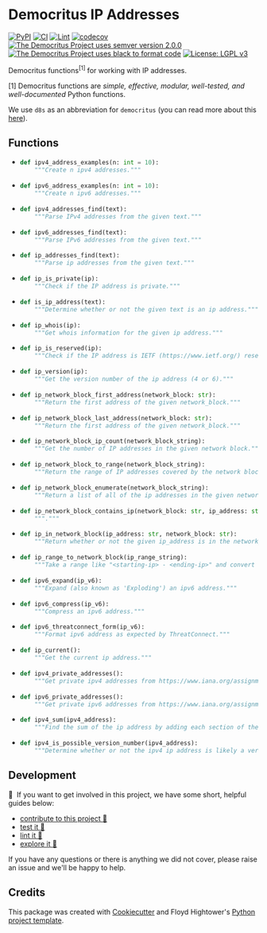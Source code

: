 # Democritus IP Addresses

[![PyPI](https://img.shields.io/pypi/v/d8s-ip-addresses.svg)](https://pypi.python.org/pypi/d8s-ip-addresses)
[![CI](https://github.com/democritus-project/d8s-ip-addresses/workflows/CI/badge.svg)](https://github.com/democritus-project/d8s-ip-addresses/actions)
[![Lint](https://github.com/democritus-project/d8s-ip-addresses/workflows/Lint/badge.svg)](https://github.com/democritus-project/d8s-ip-addresses/actions)
[![codecov](https://codecov.io/gh/democritus-project/d8s-ip-addresses/branch/main/graph/badge.svg?token=V0WOIXRGMM)](https://codecov.io/gh/democritus-project/d8s-ip-addresses)
[![The Democritus Project uses semver version 2.0.0](https://img.shields.io/badge/-semver%20v2.0.0-22bfda)](https://semver.org/spec/v2.0.0.html)
[![The Democritus Project uses black to format code](https://img.shields.io/badge/code%20style-black-000000.svg)](https://github.com/psf/black)
[![License: LGPL v3](https://img.shields.io/badge/License-LGPL%20v3-blue.svg)](https://choosealicense.com/licenses/lgpl-3.0/)

Democritus functions<sup>[1]</sup> for working with IP addresses.

[1] Democritus functions are <i>simple, effective, modular, well-tested, and well-documented</i> Python functions.

We use `d8s` as an abbreviation for `democritus` (you can read more about this [here](https://github.com/democritus-project/roadmap#what-is-d8s)).

## Functions

  - ```python
    def ipv4_address_examples(n: int = 10):
        """Create n ipv4 addresses."""
    ```
  - ```python
    def ipv6_address_examples(n: int = 10):
        """Create n ipv6 addresses."""
    ```
  - ```python
    def ipv4_addresses_find(text):
        """Parse IPv4 addresses from the given text."""
    ```
  - ```python
    def ipv6_addresses_find(text):
        """Parse IPv6 addresses from the given text."""
    ```
  - ```python
    def ip_addresses_find(text):
        """Parse ip addresses from the given text."""
    ```
  - ```python
    def ip_is_private(ip):
        """Check if the IP address is private."""
    ```
  - ```python
    def is_ip_address(text):
        """Determine whether or not the given text is an ip address."""
    ```
  - ```python
    def ip_whois(ip):
        """Get whois information for the given ip address."""
    ```
  - ```python
    def ip_is_reserved(ip):
        """Check if the IP address is IETF (https://www.ietf.org/) reserved."""
    ```
  - ```python
    def ip_version(ip):
        """Get the version number of the ip address (4 or 6)."""
    ```
  - ```python
    def ip_network_block_first_address(network_block: str):
        """Return the first address of the given network_block."""
    ```
  - ```python
    def ip_network_block_last_address(network_block: str):
        """Return the first address of the given network_block."""
    ```
  - ```python
    def ip_network_block_ip_count(network_block_string):
        """Get the number of IP addresses in the given network block."""
    ```
  - ```python
    def ip_network_block_to_range(network_block_string):
        """Return the range of IP addresses covered by the network block in the form "<starting-ip> - <ending-ip>"."""
    ```
  - ```python
    def ip_network_block_enumerate(network_block_string):
        """Return a list of all of the ip addresses in the given network_block_string."""
    ```
  - ```python
    def ip_network_block_contains_ip(network_block: str, ip_address: str):
        """."""
    ```
  - ```python
    def ip_in_network_block(ip_address: str, network_block: str):
        """Return whether or not the given ip_address is in the network_block."""
    ```
  - ```python
    def ip_range_to_network_block(ip_range_string):
        """Take a range like "<starting-ip> - <ending-ip>" and convert this into an IP address network block."""
    ```
  - ```python
    def ipv6_expand(ip_v6):
        """Expand (also known as 'Exploding') an ipv6 address."""
    ```
  - ```python
    def ipv6_compress(ip_v6):
        """Compress an ipv6 address."""
    ```
  - ```python
    def ipv6_threatconnect_form(ip_v6):
        """Format ipv6 address as expected by ThreatConnect."""
    ```
  - ```python
    def ip_current():
        """Get the current ip address."""
    ```
  - ```python
    def ipv4_private_addresses():
        """Get private ipv4 addresses from https://www.iana.org/assignments/iana-ipv4-special-registry/iana-ipv4-special-registry.xhtml."""
    ```
  - ```python
    def ipv6_private_addresses():
        """Get private ipv6 addresses from https://www.iana.org/assignments/iana-ipv6-special-registry/iana-ipv6-special-registry.xhtml#iana-ipv6-special-registry-1."""
    ```
  - ```python
    def ipv4_sum(ipv4_address):
        """Find the sum of the ip address by adding each section of the ip address. For example, 8.8.8.8 would sum to 32 (calculated by taking 8 + 8 + 8 + 8)"""
    ```
  - ```python
    def ipv4_is_possible_version_number(ipv4_address):
        """Determine whether or not the ipv4 ip address is likely a version number or not. This is a beta function and is a work in progress. The word "Possible" in the function name should be taken seriously; this function will return `True` if the ipv4_address *might* be a version number. The results of this function are conjecture and should not be used definitively."""
    ```

## Development

👋 &nbsp;If you want to get involved in this project, we have some short, helpful guides below:

- [contribute to this project 🥇][contributing]
- [test it 🧪][local-dev]
- [lint it 🧹][local-dev]
- [explore it 🔭][local-dev]

If you have any questions or there is anything we did not cover, please raise an issue and we'll be happy to help.

## Credits

This package was created with [Cookiecutter](https://github.com/audreyr/cookiecutter) and Floyd Hightower's [Python project template](https://github.com/fhightower-templates/python-project-template).

[contributing]: https://github.com/democritus-project/.github/blob/main/CONTRIBUTING.md#contributing-a-pr-
[local-dev]: https://github.com/democritus-project/.github/blob/main/CONTRIBUTING.md#local-development-
